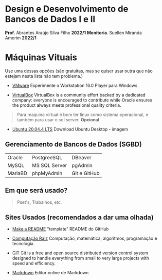# Design e Desenvolvimento de Bancos de Dados I e II

**Prof**. Abrantes Araújo Silva Filho **2022/1**
**Monitoria**. Suellen Miranda Amorim **2022/1**

# Máquinas Vituais

Use uma dessas opções (são gratuítas, mas se quiser usar outra que não estejam nesta lista não tem problema.)

- [VMware](https://www.vmware.com/br/products/workstation-player/workstation-player-evaluation.html) Experimente o Workstation 16.0 Player para Windows 

- [VirtualBox](https://www.virtualbox.org/) VirtualBox is a community effort backed by a dedicated company: everyone is encouraged to contribute while Oracle ensures the product always meets professional quality criteria. 
> Para maquina virtual é bom ter linux como sistema operacional, e também para usar o sql server. **Opcional**

- [Ubuntu 20.04.4 LTS](https://ubuntu.com/download/desktop) Download Ubuntu Desktop - imagem

## Gerenciamento de Bancos de Dados (SGBD)


|              |               |                |
|--------------|---------------|----------------|
|    Oracle    |  PostgreeSQL  |     DBeaver    |
|     MySQL    | MS SQL Server |     pgAdmin    |
|    MariaBD   |   phpMyAdmin  |  Git e GitHub  |


## Em que será usado?

> Pset's, Trabalhos, etc.



## Sites Usados (recomendados a dar uma olhada)

- [Make a README](https://www.makeareadme.com/) "template" README do GitHub

- [Computação Raiz](https://www.computacaoraiz.com.br/) Computação, matemática, algoritmos, programação e tecnologia.

- [GIT](https://git-scm.com/) Git is a free and open source distributed version control system designed to handle everything from small to very large projects with speed and efficiency.

- [Markdown](https://stackedit.io/app#) Editor online de Markdown
